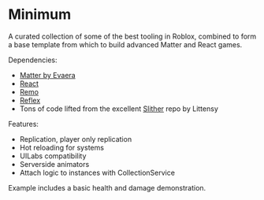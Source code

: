 # Minimum

A curated collection of some of the best tooling in Roblox, combined to form a base template from which to build advanced Matter and React games.

Dependencies:
* [Matter by Evaera](https://eryn.io/matter/docs/intro)
* [React](https://github.com/littensy/rbxts-react)
* [Remo](https://github.com/littensy/remo)
* [Reflex](https://github.com/littensy/reflex)
* Tons of code lifted from the excellent [Slither](https://github.com/littensy/slither/tree/main) repo by Littensy

Features:
* Replication, player only replication
* Hot reloading for systems
* UILabs compatibility
* Serverside animators
* Attach logic to instances with CollectionService

Example includes a basic health and damage demonstration.
